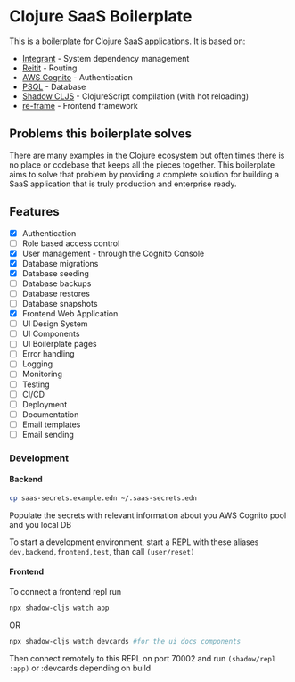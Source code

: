 # Clojure SaaS Boilerplate

This is a boilerplate for Clojure SaaS applications. It is based on:

- [Integrant](https://github.com/weavejester/integrant) - System dependency management
- [Reitit](https://github.com/metosin/reitit) - Routing
- [AWS Cognito](https://aws.amazon.com/cognito/) - Authentication
- [PSQL](https://www.postgresql.org/) - Database
- [Shadow CLJS](https://github.com/thheller/shadow-cljs) - ClojureScript compilation (with hot reloading)
- [re-frame](https://github.com/) - Frontend framework

## Problems this boilerplate solves

There are many examples in the Clojure ecosystem but often times there is no place or codebase that keeps
all the pieces together. This boilerplate aims to solve that problem by providing a complete solution for building a
SaaS application that is truly production and enterprise ready.

## Features

- [x] Authentication
- [ ] Role based access control
- [x] User management - through the Cognito Console
- [x] Database migrations
- [x] Database seeding
- [ ] Database backups
- [ ] Database restores
- [ ] Database snapshots
- [x] Frontend Web Application
- [ ] UI Design System
- [ ] UI Components
- [ ] UI Boilerplate pages
- [ ] Error handling
- [ ] Logging
- [ ] Monitoring
- [ ] Testing
- [ ] CI/CD
- [ ] Deployment
- [ ] Documentation
- [ ] Email templates
- [ ] Email sending

### Development

#### Backend
```bash
cp saas-secrets.example.edn ~/.saas-secrets.edn
```

Populate the secrets with relevant information about you AWS Cognito pool and you local DB

To start a development environment, start a REPL with these aliases `dev,backend,frontend,test`, than call `(user/reset)`

#### Frontend
To connect a frontend repl run 

```bash
npx shadow-cljs watch app
```

OR 

```bash
npx shadow-cljs watch devcards #for the ui docs components
```

Then connect remotely to this REPL on port 70002 and run `(shadow/repl :app)` or :devcards depending on build

